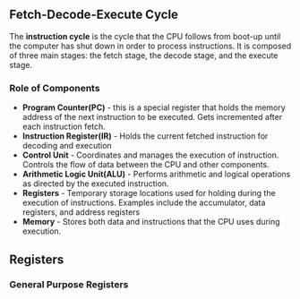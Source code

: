 ## Fetch-Decode-Execute Cycle
The **instruction cycle** is the cycle that the CPU follows from boot-up until the computer has shut down in order to process instructions. It is composed of three main stages: the fetch stage, the decode stage, and the execute stage.

### Role of Components
- **Program Counter(PC)** - this is a special register that holds the memory address of the next instruction to be executed. Gets incremented after each instruction fetch.
- **Instruction Register(IR)** - Holds the current fetched instruction for decoding and execution
- **Control Unit** - Coordinates and manages the execution of instruction. Controls the flow of data between the CPU and other components.
- **Arithmetic Logic Unit(ALU)** - Performs arithmetic and logical operations as directed by the executed instruction.
- **Registers** - Temporary storage locations used for holding during the execution of instructions. Examples include the accumulator, data registers, and address registers
- **Memory** - Stores both data and instructions that the CPU uses during execution.


## Registers

### General Purpose Registers


